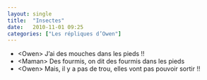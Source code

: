 ```yaml
---
layout: single
title:  "Insectes"
date:   2010-11-01 09:25
categories: ["Les répliques d’Owen"]
---
```


-   \<Owen\> J’ai des mouches dans les pieds !!
-   \<Maman\> Des fourmis, on dit des fourmis dans les pieds
-   \<Owen\> Mais, il y a pas de trou, elles vont pas pouvoir sortir !!
